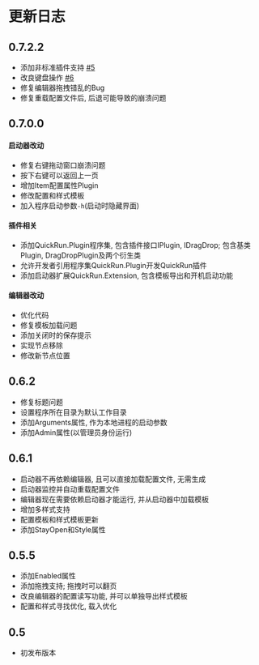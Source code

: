 # 更新日志

## 0.7.2.2
- 添加非标准插件支持 [#5](https://github.com/Zaeworks/QuickRun/pull/5)
- 改良键盘操作 [#6](https://github.com/Zaeworks/QuickRun/pull/6)
- 修复编辑器拖拽错乱的Bug
- 修复重载配置文件后, 后退可能导致的崩溃问题

## 0.7.0.0
#### 启动器改动
- 修复右键拖动窗口崩溃问题
- 按下右键可以返回上一页
- 增加Item配置属性Plugin
- 修改配置和样式模板
- 加入程序启动参数`-h`(启动时隐藏界面)
#### 插件相关
- 添加QuickRun.Plugin程序集, 包含插件接口IPlugin, IDragDrop; 包含基类Plugin, DragDropPlugin及两个衍生类
- 允许开发者引用程序集QuickRun.Plugin开发QuickRun插件
- 添加启动器扩展QuickRun.Extension, 包含模板导出和开机启动功能
#### 编辑器改动
- 优化代码
- 修复模板加载问题
- 添加关闭时的保存提示
- 实现节点移除
- 修改新节点位置

## 0.6.2
- 修复标题问题
- 设置程序所在目录为默认工作目录
- 添加Arguments属性, 作为本地进程的启动参数
- 添加Admin属性(以管理员身份运行)

## 0.6.1
- 启动器不再依赖编辑器, 且可以直接加载配置文件, 无需生成
- 启动器监控并自动重载配置文件
- 编辑器现在需要依赖启动器才能运行, 并从启动器中加载模板
- 增加多样式支持
- 配置模板和样式模板更新
- 添加StayOpen和Style属性

## 0.5.5
- 添加Enabled属性
- 添加拖拽支持; 拖拽时可以翻页
- 改良编辑器的配置读写功能, 并可以单独导出样式模板
- 配置和样式寻找优化, 载入优化

## 0.5
- 初发布版本
